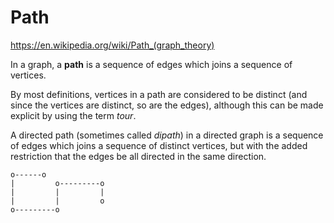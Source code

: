 # Path

https://en.wikipedia.org/wiki/Path_(graph_theory)

In a graph, a **path** is a sequence of edges which joins a sequence of vertices.

By most definitions, vertices in a path are considered to be distinct (and since the vertices are distinct, so are the edges), although this can be made explicit by using the term *tour*.

A directed path (sometimes called *dipath*) in a directed graph is a sequence of edges which joins a sequence of distinct vertices, but with the added restriction that the edges be all directed in the same direction.

```
o------o
|         o---------o
|         |         |
|         |         o
o---------o
```

